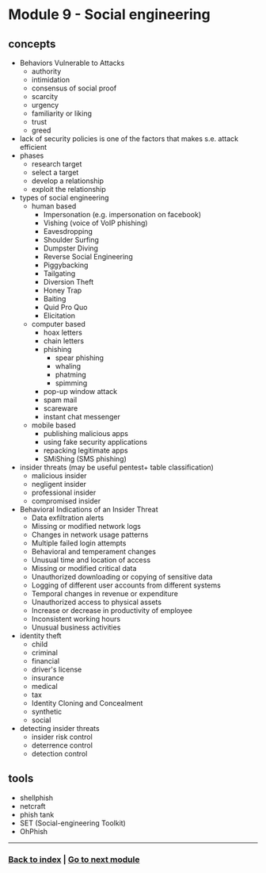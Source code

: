 # Module 9 - Social engineering

## concepts
- Behaviors Vulnerable to Attacks 
    - authority
    - intimidation
    - consensus of social proof
    - scarcity
    - urgency
    - familiarity or liking
    - trust
    - greed
- lack of security policies is one of the factors that makes s.e. attack efficient
- phases
    - research target
    - select a target
    - develop a relationship
    - exploit the relationship
- types of social engineering
    - human based 
        - Impersonation (e.g. impersonation on facebook)
        - Vishing (voice of VoIP phishing)
        - Eavesdropping 
        - Shoulder Surfing 
        - Dumpster Diving 
        - Reverse Social Engineering 
        - Piggybacking
        - Tailgating 
        - Diversion Theft 
        - Honey Trap 
        - Baiting 
        - Quid Pro Quo 
        - Elicitation
    - computer based 
        - hoax letters
        - chain letters
        - phishing
            - spear phishing
            - whaling
            - phatming
            - spimming
        - pop-up window attack
        - spam mail
        - scareware
        - instant chat messenger
    - mobile based
        - publishing malicious apps
        - using fake security applications
        - repacking legitimate apps
        - SMiShing (SMS phishing)
- insider threats (may be useful pentest+ table classification)
    - malicious insider
    - negligent insider
    - professional insider
    - compromised insider
- Behavioral Indications of an Insider Threat 
    - Data exfiltration alerts
    - Missing or modified network logs
    - Changes in network usage patterns
    - Multiple failed login attempts
    - Behavioral and temperament changes 
    - Unusual time and location of access
    - Missing or modified critical data
    - Unauthorized downloading or copying of sensitive data
    - Logging of different user accounts from different systems
    - Temporal changes in revenue or expenditure
    - Unauthorized access to physical assets
    - Increase or decrease in productivity of employee 
    - Inconsistent working hours
    - Unusual business activities 
- identity theft
    - child 
    - criminal 
    - financial 
    - driver's license
    - insurance
    - medical
    - tax
    - Identity Cloning and Concealment
    - synthetic
    - social
- detecting insider threats
    - insider risk control
    - deterrence control
    - detection control
## tools
- shellphish
- netcraft
- phish tank
- SET (Social-engineering Toolkit)
- OhPhish

---
### [Back to index](../README.md) | [Go to next module](10.md)